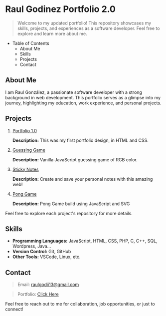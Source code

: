 # Raul Godinez Portfolio 2.0
> Welcome to my updated portfolio! This repository showcases my skills, projects, and experiences as a software developer. Feel free to explore and learn more about me.

- Table of Contents
  - About Me
  - Skills
  - Projects
  - Contact

## About Me
I am Raul González, a passionate software developer with a strong background in web development. 
This portfolio serves as a glimpse into my journey, highlighting my education, work experience, and personal projects.

## Projects
1. [Portfolio 1.0](https://raulgodii.github.io/Portfolio/)

    **Description:** This was my first portfolio design, in HTML and CSS.

2. [Guessing Game](https://raulgodii.github.io/The-Great-Guessing-Name/)

    **Description:** Vanilla JavaScript guessing game of RGB color.

3. [Sticky Notes](https://raulgodii.github.io/Sticky-Notes/)

    **Description:** Create and save your personal notes with this amazing web!

3. [Pong Game](https://raulgodii.github.io/Pong-Game/)

    **Description:** Pong Game build using JavaScript and SVG
   
Feel free to explore each project's repository for more details.

## Skills
+ **Programming Languages:** JavaScript, HTML, CSS, PHP, C, C++, SQL, Wordpress, Java...
+ **Version Control:** Git, GitHub
+ **Other Tools:** VSCode, Linux, etc.

## Contact
> Email: raulgodii13@gmail.com

> Portfolio: [Click Here](https://raulgodii.github.io/Portfolio-2.0/)

Feel free to reach out to me for collaboration, job opportunities, or just to connect!
